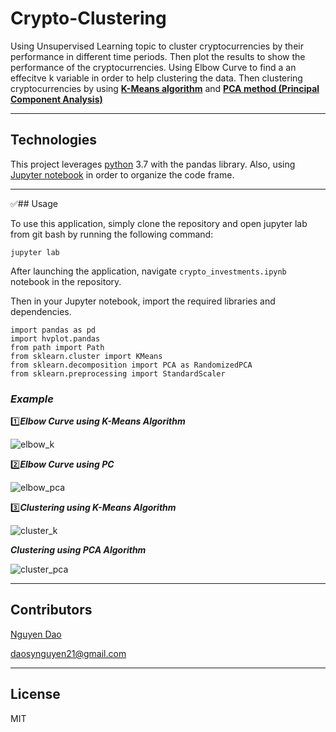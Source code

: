 # Crypto-Clustering


Using Unsupervised Learning topic to cluster cryptocurrencies by their performance in different time periods. Then plot the results to show the performance of the cryptocurrencies. Using Elbow Curve to find a an effecitve k variable in order to help clustering the data. Then clustering cryptocurrencies by using [**K-Means algorithm**](https://www.analyticsvidhya.com/blog/2021/04/k-means-clustering-simplified-in-python/) and [**PCA method (Principal Component Analysis)**](https://www.geeksforgeeks.org/principal-component-analysis-with-python/)

---

## Technologies

This project leverages [python](https://www.python.org/) 3.7 with the pandas library. Also, using [Jupyter notebook](https://jupyter.org/) in order to organize the code frame.

---

:white_check_mark:## Usage

To use this application, simply clone the repository and open jupyter lab from git bash by running the following command:

```jupyter lab```

After launching the application, navigate ``crypto_investments.ipynb`` notebook in the repository. 

Then in your Jupyter notebook, import the required libraries and dependencies.

```
import pandas as pd
import hvplot.pandas
from path import Path
from sklearn.cluster import KMeans
from sklearn.decomposition import PCA as RandomizedPCA
from sklearn.preprocessing import StandardScaler

```



### *Example*


:one:***Elbow Curve using K-Means Algorithm***

![elbow_k](https://user-images.githubusercontent.com/94591580/153809002-ae77b85b-0ba3-4849-bf2e-17a91284acce.png)



:two:***Elbow Curve using PC***


![elbow_pca](https://user-images.githubusercontent.com/94591580/153809158-ae27b767-f91d-4587-944c-44fc312c0d8a.png)

:three:***Clustering using K-Means Algorithm***

![cluster_k](https://user-images.githubusercontent.com/94591580/153809342-a5ba3559-d2aa-4e27-887a-c2c8a478749e.png)


***Clustering using PCA Algorithm***

![cluster_pca](https://user-images.githubusercontent.com/94591580/153809406-f28f19f8-9a1c-4c90-8764-1ba38bcc6700.png)

---

## Contributors

[Nguyen Dao](https://www.linkedin.com/in/nguyen-dao-a55669215/)

daosynguyen21@gmail.com


---

## License

MIT
